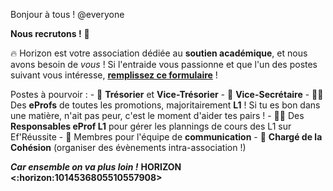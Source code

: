 Bonjour à tous ! @everyone

__**Nous recrutons !**__ :tada:

:fire: Horizon est votre association dédiée au **soutien académique**, et nous avons besoin de *vous* ! Si l'entraide vous passionne et que l'un des postes suivant vous intéresse, **[remplissez ce formulaire](https://bit.ly/HorizonRecrute)** !

Postes à pourvoir :
    - :money_with_wings: __Trésorier__ et __Vice-Trésorier__
    - :pencil: __Vice-Secrétaire__
    - :teacher: Des __eProfs__ de toutes les promotions, majoritairement **L1** ! Si tu es bon dans une matière, n'ait pas peur, c'est le moment d'aider tes pairs !
    - :pilot: Des __Responsables eProf L1__ pour gérer les plannings de cours des L1 sur Ef'Réussite
    - :loudspeaker: Membres pour l'équipe de __communication__
    - :handshake: __Chargé de la Cohésion__ (organiser des évènements intra-association !)

*__Car ensemble on va plus loin !__*
**HORIZON <:horizon:1014536805510557908>**

